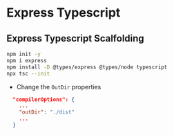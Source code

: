 # Express Typescript

## Express Typescript Scalfolding

```bash
npm init -y
npm i express
npm install -D @types/express @types/node typescript
npx tsc --init
```

- Change the `OutDir` properties

```tsconfig.json
  "compilerOptions": {
    ...
    "outDir": "./dist"
    ...
  }
```
